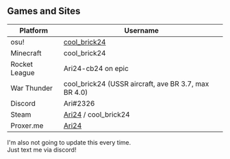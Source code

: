 ## Games and Sites

| Platform | Username
|---|---|
| osu! | [cool_brick24](https://osu.ppy.sh/users/14357228)  |
| Minecraft | cool_brick24  |
| Rocket League | Ari24-cb24 on epic |
| War Thunder | cool_brick24 (USSR aircraft, ave BR 3.7, max BR 4.0) |
| Discord | Ari#2326 |
| Steam | [Ari24](https://steamcommunity.com/id/ari24_cb24/) / cool_brick24 |
| Proxer.me | [Ari24](https://proxer.me/user/870918/overview#top)

I'm also not going to update this every time.  
Just text me via discord!
